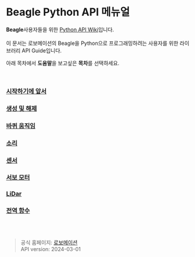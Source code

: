 # Beagle Python API 메뉴얼



**Beagle**사용자들을 위한 [Python API Wiki](https://github.com/RobomationLAB/BeagleAPI_KR/wiki)입니다.<br>
<Br>
이 문서는 로보메이션의 Beagle을 Python으로 프로그래밍하려는 사용자를 위한 라이브러리 API Guide입니다. 

아래 목차에서 **도움말**을 보고싶은 **목차**를 선택하세요.<br>


<br>


### [시작하기에 앞서](#시작하기에-앞서)
### [생성 및 해제](#생성-및-해제) <br>
### [바퀴 움직임](#바퀴-움직임) <br>
### [소리](#소리) <br>
### [센서](#센서) <br>
### [서보 모터](#서보-모터) <br>
### [LiDar](#lidar) <br>
### [전역 함수](#전역-함수) <br>



<br><br>
>공식 홈페이지: [로보메이션](https://www.robomation.net)<br>
API version: 2024-03-01
